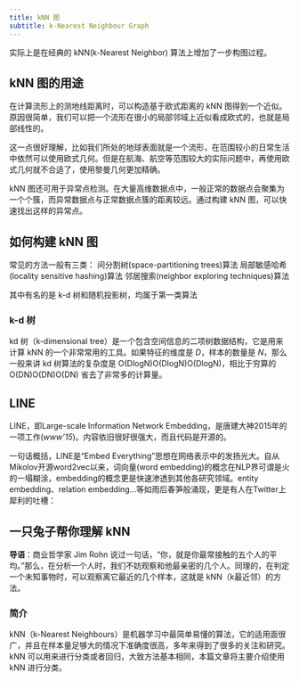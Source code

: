 ```yaml
---
title: kNN 图
subtitle: k-Nearest Neighbour Graph
---
```


实际上是在经典的 kNN(k-Nearest Neighbor) 算法上增加了一步构图过程。

## kNN 图的用途

在计算流形上的测地线距离时，可以构造基于欧式距离的 kNN 图得到一个近似。原因很简单，我们可以把一个流形在很小的局部邻域上近似看成欧式的，也就是局部线性的。

这一点很好理解，比如我们所处的地球表面就是一个流形，在范围较小的日常生活中依然可以使用欧式几何。但是在航海、航空等范围较大的实际问题中，再使用欧式几何就不合适了，使用黎曼几何更加精确。

kNN 图还可用于异常点检测。在大量高维数据点中，一般正常的数据点会聚集为一个个簇，而异常数据点与正常数据点簇的距离较远。通过构建 kNN 图，可以快速找出这样的异常点。

## 如何构建 kNN 图

常见的方法一般有三类：
间分割树(space-partitioning trees)算法
局部敏感哈希(locality sensitive hashing)算法
邻居搜索(neighbor exploring techniques)算法

其中有名的是 k-d 树和随机投影树，均属于第一类算法

### k-d 树

kd 树（k-dimensional tree）是一个包含空间信息的二项树数据结构，它是用来计算 kNN 的一个非常常用的工具。如果特征的维度是 $D$，样本的数量是 $N$，那么一般来讲 kd 树算法的复杂度是 O(DlogN)O(DlogN)O(Dlog⁡N)，相比于穷算的 O(DN)O(DN)O(DN) 省去了非常多的计算量。

## LINE

LINE，即Large-scale Information Network Embedding，是唐建大神2015年的一项工作(_www’15_)。内容依旧很好很强大，而且代码是开源的。

一句话概括，LINE是“Embed Everything”思想在网络表示中的发扬光大。自从Mikolov开源word2vec以来，词向量(word embedding)的概念在NLP界可谓是火的一塌糊涂，embedding的概念更是快速渗透到其他各研究领域。entity embedding、relation embedding…等如雨后春笋般涌现，更是有人在Twitter上犀利的吐槽：


## 一只兔子帮你理解 kNN

**导语**：商业哲学家 Jim Rohn 说过一句话，“你，就是你最常接触的五个人的平均。”那么，在分析一个人时，我们不妨观察和他最亲密的几个人。同理的，在判定一个未知事物时，可以观察离它最近的几个样本，这就是 kNN（k最近邻）的方法。

### 简介

kNN（k-Nearest Neighbours）是机器学习中最简单易懂的算法，它的适用面很广，并且在样本量足够大的情况下准确度很高，多年来得到了很多的关注和研究。kNN 可以用来进行分类或者回归，大致方法基本相同，本篇文章将主要介绍使用 kNN 进行分类。

